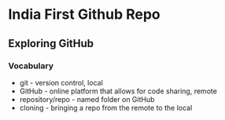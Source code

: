 # India First Github Repo

## Exploring GitHub

### Vocabulary
- git - version control, local
- GitHub - online platform that allows for code sharing, remote
- repository/repo - named folder on GitHub
- cloning - bringing a repo from the remote to the local